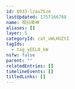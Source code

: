 ```yaml
---
id: 0933-lzau75zm
lastUpdated: 1757166788
name: 观扫帚神
aliases: []
layer: 5
categoryId: cat_uWLHUZtI
tagIds:
  - tag_yEEL0_kW
nsfw: false
parent: ""
relatedEntries: []
timelineEvents: []
titledLinks: []
---
```


